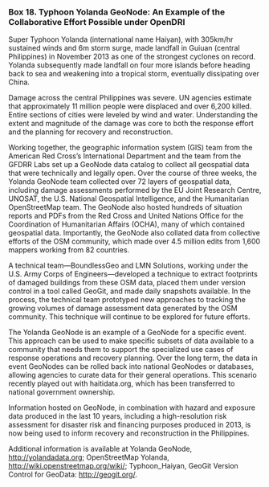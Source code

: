### Box 18. Typhoon Yolanda GeoNode: An Example of the Collaborative Effort Possible under OpenDRI
Super Typhoon Yolanda (international name Haiyan), with 305km/hr sustained winds and 6m storm surge, made landfall in Guiuan (central Philippines) in November 2013 as one of the strongest cyclones on record. Yolanda subsequently made landfall on four more islands before heading back to sea and weakening into a tropical storm, eventually dissipating over China. 

Damage across the central Philippines was severe. UN agencies estimate that approximately 11 million people were displaced and over 6,200 killed. Entire sections of cities were leveled by wind and water. Understanding the extent and magnitude of the damage was core to both the response effort and the planning for recovery and reconstruction. 

Working together, the geographic information system (GIS) team from the American Red Cross’s International Department and the team from the GFDRR Labs set up a GeoNode data catalog to collect all geospatial data that were technically and legally open. Over the course of three weeks, the Yolanda GeoNode team collected over 72 layers of geospatial data, including damage assessments performed by the EU Joint Research Centre, UNOSAT, the U.S. National Geospatial Intelligence, and the Humanitarian OpenStreetMap team. The GeoNode also hosted hundreds of situation reports and PDFs from the Red Cross and United Nations Office for the Coordination of Humanitarian Affairs (OCHA), many of which contained geospatial data. Importantly, the GeoNode also collated data from collective efforts of the OSM community, which made over 4.5 million edits from 1,600 mappers working from 82 countries. 

A technical team—BoundlessGeo and LMN Solutions, working under the U.S. Army Corps of Engineers—developed a technique to extract footprints of damaged buildings from these OSM data, placed them under version control in a tool called GeoGit, and made daily snapshots available. In the process, the technical team prototyped new approaches to tracking the growing volumes of damage assessment data generated by the OSM community. This technique will continue to be explored for future efforts.

The Yolanda GeoNode is an example of a GeoNode for a specific event. This approach can be used to make specific subsets of data available to a community that needs them to support the specialized use cases of response operations and recovery planning. Over the long term, the data in event GeoNodes can be rolled back into national GeoNodes or databases, allowing agencies to curate data for their general operations. This scenario recently played out with haitidata.org, which has been transferred to national government ownership. 

Information hosted on GeoNode, in combination with hazard and exposure data produced in the last 10 years, including a high-resolution risk assessment for disaster risk and financing purposes produced in 2013, is now being used to inform recovery and reconstruction in the Philippines.

Additional information is available at Yolanda GeoNode, http://yolandadata.org; OpenStreetMap Yolanda, http://wiki.openstreetmap.org/wiki/; Typhoon_Haiyan, GeoGit Version Control for GeoData: http://geogit.org/.
